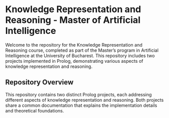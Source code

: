 # Knowledge Representation and Reasoning - Master of Artificial Intelligence

Welcome to the repository for the Knowledge Representation and Reasoning course, completed as part of the Master’s program in Artificial Intelligence at the University of Bucharest. This repository includes two projects implemented in Prolog, demonstrating various aspects of knowledge representation and reasoning.

## Repository Overview

This repository contains two distinct Prolog projects, each addressing different aspects of knowledge representation and reasoning. Both projects share a common documentation that explains the implementation details and theoretical foundations.
